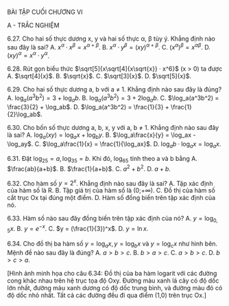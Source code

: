 BÀI TẬP CUỐI CHƯƠNG VI

A - TRẮC NGHIỆM

6.27. Cho hai số thực dương x, y và hai số thực α, β tùy ý. Khẳng định nào sau đây là sai?
A. $x^α · x^β = x^{α+β}$.
B. $x^α · y^β = (xy)^{α+β}$.
C. $(x^α)^β = x^{αβ}$.
D. $(xy)^α = x^α · y^α$.

6.28. Rút gọn biểu thức $\sqrt[5]{x\sqrt[4]{x\sqrt{x}} · x^6}$ (x > 0) ta được
A. $\sqrt[4]{x}$.
B. $\sqrt{x}$.
C. $\sqrt[3]{x}$.
D. $\sqrt[5]{x}$.

6.29. Cho hai số thực dương a, b với a ≠ 1. Khẳng định nào sau đây là đúng?
A. $\log_a(a^3b^2) = 3 + \log_ab$.
B. $\log_a(a^3b^2) = 3 + 2\log_ab$.
C. $\log_a(a^3b^2) = \frac{3}{2} + \log_ab$.
D. $\log_a(a^3b^2) = \frac{1}{3} + \frac{1}{2}\log_ab$.

6.30. Cho bốn số thực dương a, b, x, y với a, b ≠ 1. Khẳng định nào sau đây là sai?
A. $\log_a(xy) = \log_ax + \log_by$.
B. $\log_a\frac{x}{y} = \log_ax - \log_ay$.
C. $\log_a\frac{1}{x} = \frac{1}{\log_ax}$.
D. $\log_ab·\log_ax = \log_ax$.

6.31. Đặt $\log_25 = a, \log_35 = b$. Khi đó, $\log_65$ tính theo a và b bằng
A. $\frac{ab}{a+b}$.
B. $\frac{1}{a+b}$.
C. $a^2 + b^2$.
D. $a + b$.

6.32. Cho hàm số $y = 2^x$. Khẳng định nào sau đây là sai?
A. Tập xác định của hàm số là R.
B. Tập giá trị của hàm số là (0;+∞).
C. Đồ thị của hàm số cắt trục Ox tại đúng một điểm.
D. Hàm số đồng biến trên tập xác định của nó.

6.33. Hàm số nào sau đây đồng biến trên tập xác định của nó?
A. $y = \log_{0,5}x$.
B. $y = e^{-x}$.
C. $y = (\frac{1}{3})^x$.
D. $y = \ln x$.

6.34. Cho đồ thị ba hàm số $y = \log_ax, y = \log_bx$ và $y = \log_cx$ như hình bên. Mệnh đề nào sau đây là đúng?
A. $a > b > c$.
B. $b > a > c$.
C. $a > b > c$.
D. $b > c > a$.

[Hình ảnh minh họa cho câu 6.34: Đồ thị của ba hàm logarit với các đường cong khác nhau trên hệ trục tọa độ Oxy. Đường màu xanh lá cây có độ dốc lớn nhất, đường màu xanh dương có độ dốc trung bình, và đường màu đỏ có độ dốc nhỏ nhất. Tất cả các đường đều đi qua điểm (1,0) trên trục Ox.]